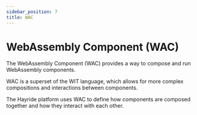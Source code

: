 ```yaml
---
sidebar_position: 7
title: WAC
---
```


# WebAssembly Component (WAC)

The WebAssembly Component (WAC) provides a way to compose and run WebAssembly components. 

WAC is a superset of the WIT language, which allows for more complex compositions and interactions between components.

The Hayride platform uses WAC to define how components are composed together and how they interact with each other.


